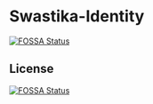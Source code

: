 # Swastika-Identity
[![FOSSA Status](https://app.fossa.io/api/projects/git%2Bgithub.com%2FSwastika-IO%2FSwastika-IO-Identity.svg?type=shield)](https://app.fossa.io/projects/git%2Bgithub.com%2FSwastika-IO%2FSwastika-IO-Identity?ref=badge_shield)



## License
[![FOSSA Status](https://app.fossa.io/api/projects/git%2Bgithub.com%2FSwastika-IO%2FSwastika-IO-Identity.svg?type=large)](https://app.fossa.io/projects/git%2Bgithub.com%2FSwastika-IO%2FSwastika-IO-Identity?ref=badge_large)